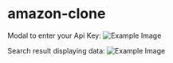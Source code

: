 # amazon-clone
  Modal to enter your Api Key:
 ![Example Image](./images/modal-enter-api-key.png)

 Search result displaying data:
 ![Example Image](./images/weatherapp.png)
